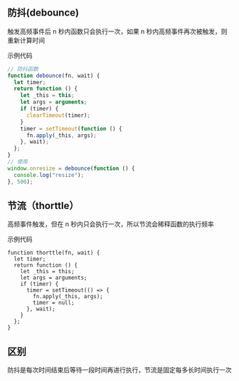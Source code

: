 ## 防抖(debounce)

触发高频事件后 n 秒内函数只会执行一次，如果 n 秒内高频事件再次被触发，则重新计算时间

示例代码

```js
// 防抖函数
function debounce(fn, wait) {
  let timer;
  return function () {
    let _this = this;
    let args = arguments;
    if (timer) {
      clearTimeout(timer);
    }
    timer = setTimeout(function () {
      fn.apply(_this, args);
    }, wait);
  };
}
// 使用
window.onresize = debounce(function () {
  console.log("resize");
}, 500);

```

## 节流（thorttle）

高频事件触发，但在 n 秒内只会执行一次，所以节流会稀释函数的执行频率

示例代码

```
function thorttle(fn, wait) {
  let timer;
  return function () {
    let _this = this;
    let args = arguments;
    if (timer) {
      timer = setTimeout(() => {
        fn.apply(_this, args);
        timer = null;
      }, wait);
    }
  };
}

```

## 区别

防抖是每次时间结束后等待一段时间再进行执行，节流是固定每多长时间执行一次